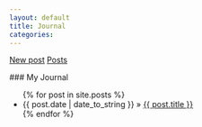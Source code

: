 ```yaml
---
layout: default
title: Journal
categories:
---
```

<a href='https://github.com/dhakkada/dhakkada.github.io/new/master/_posts'>New post</a>
<a href='https://github.com/dhakkada/dhakkada.github.io/tree/master/_posts/'>Posts</a>
<p/>
### My Journal

<ul class="posts">
  {% for post in site.posts %}
    <li><span>{{ post.date | date_to_string }}</span> &raquo; <a href="{{ BASE_PATH }}{{ post.url }}">{{ post.title }}</a></li>
  {% endfor %}
</ul>

